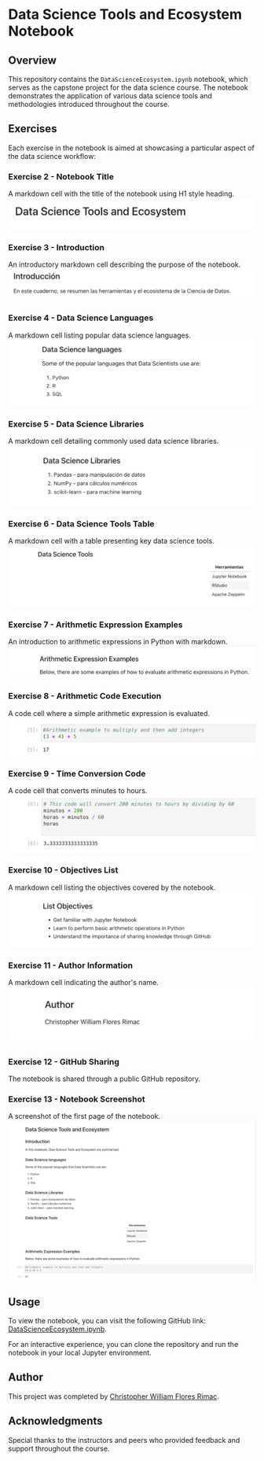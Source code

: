 # Data Science Tools and Ecosystem Notebook

## Overview

This repository contains the `DataScienceEcosystem.ipynb` notebook, which serves as the capstone project for the data science course. The notebook demonstrates the application of various data science tools and methodologies introduced throughout the course.

## Exercises

Each exercise in the notebook is aimed at showcasing a particular aspect of the data science workflow:

### Exercise 2 - Notebook Title
A markdown cell with the title of the notebook using H1 style heading.
![Screenshot](2-title.png)

### Exercise 3 - Introduction
An introductory markdown cell describing the purpose of the notebook.
![Screenshot](3-intro.png)

### Exercise 4 - Data Science Languages
A markdown cell listing popular data science languages.
![Screenshot](4-dslanguages.png)

### Exercise 5 - Data Science Libraries
A markdown cell detailing commonly used data science libraries.
![Screenshot](5-dslibraries.png)

### Exercise 6 - Data Science Tools Table
A markdown cell with a table presenting key data science tools.
![Screenshot](6-dstools.png)

### Exercise 7 - Arithmetic Expression Examples
An introduction to arithmetic expressions in Python with markdown.
![Screenshot](7-introarithmetic.png)

### Exercise 8 - Arithmetic Code Execution
A code cell where a simple arithmetic expression is evaluated.
![Screenshot](8-multiplyandaddintegers.png)

### Exercise 9 - Time Conversion Code
A code cell that converts minutes to hours.
![Screenshot](9-hourstominutes.png)

### Exercise 10 - Objectives List
A markdown cell listing the objectives covered by the notebook.
![Screenshot](10-objectives.png)

### Exercise 11 - Author Information
A markdown cell indicating the author's name.
![Screenshot](11-authordetails.png)

### Exercise 12 - GitHub Sharing
The notebook is shared through a public GitHub repository.

### Exercise 13 - Notebook Screenshot
A screenshot of the first page of the notebook.
![Screenshot](1-notebook.png)

## Usage

To view the notebook, you can visit the following GitHub link: [DataScienceEcosystem.ipynb]([https://github.com/christopherwilliamflores/DataScience-Ecosystem-Jupyter-Notebook/blob/main/DataScienceEcosystem.ipynb]).

For an interactive experience, you can clone the repository and run the notebook in your local Jupyter environment.

## Author

This project was completed by [Christopher William Flores Rimac]((https://github.com/christopherwilliamflores)).


## Acknowledgments

Special thanks to the instructors and peers who provided feedback and support throughout the course.
